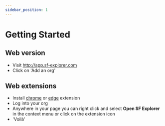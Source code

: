 ```yaml
---
sidebar_position: 1
---
```


# Getting Started

## Web version
- Visit http://app.sf-explorer.com
- Click on 'Add an org'

## Web extensions

- Install [chrome](https://chrome.google.com/webstore/detail/salesforce-industry-explo/eabpolgjfkpchgffbkiedgfemcgbnbde) or [edge](https://microsoftedge.microsoft.com/addons/detail/salesforce-explorer/poadmeoldhchlfeaiicmfjlfjmkjbgdh) extension
- Log into your org
- Anywhere in your page you can right click and select **Open SF Explorer** in the context menu or click on the extension icon
- 'Voilà'
